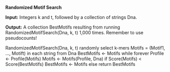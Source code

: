 **Randomized Motif Search**

**Input:** Integers k and t, followed by a collection of strings Dna.
     
**Output:** A collection BestMotifs resulting from running RandomizedMotifSearch(Dna, k, t) 1,000 times. Remember to use pseudocounts!

   RandomizedMotifSearch(Dna, k, t)
       randomly select k-mers Motifs = (Motif1, …, Motift) in each string from Dna
       BestMotifs ← Motifs
       while forever
           Profile ← Profile(Motifs)
           Motifs ← Motifs(Profile, Dna)
           if Score(Motifs) < Score(BestMotifs)
               BestMotifs ← Motifs
           else
               return BestMotifs
